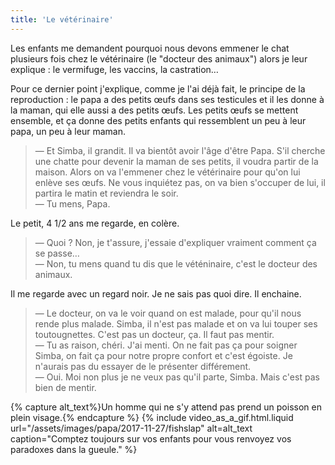 ```yaml
---
title: 'Le vétérinaire'
---
```


Les enfants me demandent pourquoi nous devons emmener le chat plusieurs fois chez le vétérinaire (le "docteur des animaux") alors je leur explique : le vermifuge, les vaccins, la castration…

<!-- more -->

Pour ce dernier point j'explique, comme je l'ai déjà fait, le principe de la reproduction : le papa a des petits œufs dans ses testicules et il les donne à la maman, qui elle aussi a des petits œufs. Les petits œufs se mettent ensemble, et ça donne des petits enfants qui ressemblent un peu à leur papa, un peu à leur maman.

> — Et Simba, il grandit. Il va bientôt avoir l'âge d'être Papa. S'il cherche une chatte pour devenir la maman de ses petits, il voudra partir de la maison. Alors on va l'emmener chez le vétérinaire pour qu'on lui enlève ses œufs. Ne vous inquiétez pas, on va bien s'occuper de lui, il partira le matin et reviendra le soir.  
> — Tu mens, Papa.

Le petit, 4 1/2 ans me regarde, en colère.

> — Quoi ? Non, je t'assure, j'essaie d'expliquer vraiment comment ça se passe…  
> — Non, tu mens quand tu dis que le véténinaire, c'est le docteur des animaux.

Il me regarde avec un regard noir. Je ne sais pas quoi dire. Il enchaine.

> — Le docteur, on va le voir quand on est malade, pour qu'il nous rende plus malade. Simba, il n'est pas malade et on va lui touper ses toutougnettes. C'est pas un docteur, ça. Il faut pas mentir.  
> — Tu as raison, chéri. J'ai menti. On ne fait pas ça pour soigner Simba, on fait ça pour notre propre confort et c'est égoiste. Je n'aurais pas du essayer de le présenter différement.  
> — Oui. Moi non plus je ne veux pas qu'il parte, Simba. Mais c'est pas bien de mentir.

{% capture alt_text%}Un homme qui ne s'y attend pas prend un poisson en plein visage.{% endcapture %} {% include video_as_a_gif.html.liquid
url="/assets/images/papa/2017-11-27/fishslap"
alt=alt_text
caption="Comptez toujours sur vos enfants pour vous renvoyez vos paradoxes dans la gueule."
%}
